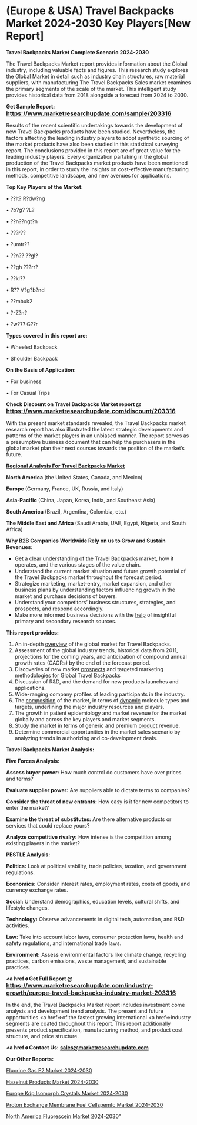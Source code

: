 # (Europe & USA) Travel Backpacks Market 2024-2030 Key Players[New Report]

<strong>Travel Backpacks Market Complete Scenario 2024-2030</strong>

The Travel Backpacks Market report provides information about the Global industry, including valuable facts and figures. This research study explores the Global Market in detail such as industry chain structures, raw material suppliers, with manufacturing The Travel Backpacks Sales market examines the primary segments of the scale of the market. This intelligent study provides historical data from 2018 alongside a forecast from 2024 to 2030.

<strong>Get Sample Report: <a href=https://www.marketresearchupdate.com/sample/203316><font size=3 color=#0000ff>https://www.marketresearchupdate.com/sample/203316</font></a></strong>

Results of the recent scientific undertakings towards the development of new Travel Backpacks products have been studied. Nevertheless, the factors affecting the leading industry players to adopt synthetic sourcing of the market products have also been studied in this statistical surveying report. The conclusions provided in this report are of great value for the leading industry players. Every organization partaking in the global production of the Travel Backpacks market products have been mentioned in this report, in order to study the insights on cost-effective manufacturing methods, competitive landscape, and new avenues for applications.

<strong>Top Key Players of the Market:</strong>

• ??lt? R?dw?ng

• ?b?g? ?L?

• ??n??ngt?n

• ???r??

• ?umtr??

• ??n?? ??gl?

• ??gh ???rr?

• ??kl??

• R?? V?g?b?nd

• ??mbuk2

• ?-Z?n?

• ?w??? G??r

<strong>Types covered in this report are: </strong>

• Wheeled Backpack

• Shoulder Backpack

<strong>On the Basis of Application:</strong>

• For business

• For Casual Trips

<strong>Check Discount on Travel Backpacks Market report @ <a href=https://www.marketresearchupdate.com/discount/203316><font size=3 color=#0000ff>https://www.marketresearchupdate.com/discount/203316</font></a></strong>

With the present market standards revealed, the Travel Backpacks market research report has also illustrated the latest strategic developments and patterns of the market players in an unbiased manner. The report serves as a presumptive business document that can help the purchasers in the global market plan their next courses towards the position of the market’s future.

<strong><u><b>Regional Analysis For Travel Backpacks Market</b></u></strong>

<strong><b>North America</b></strong> (the United States, Canada, and Mexico)

<strong><b>Europe </b></strong>(Germany, France, UK, Russia, and Italy)

<strong><b>Asia-Pacific</b></strong> (China, Japan, Korea, India, and Southeast Asia)

<strong><b>South America</b></strong> (Brazil, Argentina, Colombia, etc.)

<strong><b>The Middle East and Africa</b></strong> (Saudi Arabia, UAE, Egypt, Nigeria, and South Africa)

<strong>Why B2B Companies Worldwide Rely on us to Grow and Sustain Revenues:</strong>
<ul>
  <li>Get a clear understanding of the Travel Backpacks market, how it operates, and the various stages of the value chain.</li>
  <li>Understand the current market situation and future growth potential of the Travel Backpacks market throughout the forecast period.</li>
  <li>Strategize marketing, market-entry, market expansion, and other business plans by understanding factors influencing growth in the market and purchase decisions of buyers.</li>
  <li>Understand your competitors’ business structures, strategies, and prospects, and respond accordingly.</li>
  <li>Make more informed business decisions with the <a href=ASDF991299>help</a> of insightful primary and secondary research sources.</li>
</ul>
<strong>This report provides:</strong>
<ol>
  <li>An in-depth <a href=>overview</a> of the global market for Travel Backpacks.</li>
  <li>Assessment of the global industry trends, historical data from 2011, projections for the coming years, and anticipation of compound annual growth rates (CAGRs) by the end of the forecast period.</li>
  <li>Discoveries of new market <a href=>prospects</a> and targeted marketing methodologies for Global Travel Backpacks</li>
  <li>Discussion of R&amp;D, and the demand for new products launches and applications.</li>
  <li>Wide-ranging company profiles of leading participants in the industry.</li>
  <li>The <a href=ASDF881288>composition</a> of the market, in terms of <a href=>dynamic</a> molecule types and targets, underlining the major industry resources and players.</li>
  <li>The growth in patient epidemiology and market revenue for the market globally and across the key players and market segments.</li>
  <li>Study the market in terms of generic and premium <a href=>product</a> revenue.</li>
  <li>Determine commercial opportunities in the market sales scenario by analyzing trends in authorizing and co-development deals.</li>
</ol>

<strong>Travel Backpacks Market Analysis:</strong>

<strong>Five Forces Analysis:</strong>

<strong>Assess buyer power:</strong> How much control do customers have over prices and terms?

<strong>Evaluate supplier power:</strong> Are suppliers able to dictate terms to companies?

<strong>Consider the threat of new entrants:</strong> How easy is it for new competitors to enter the market?

<strong>Examine the threat of substitutes:</strong> Are there alternative products or services that could replace yours?

<strong>Analyze competitive rivalry:</strong> How intense is the competition among existing players in the market?

<strong>PESTLE Analysis:</strong>

<strong>Politics:</strong> Look at political stability, trade policies, taxation, and government regulations.

<strong>Economics:</strong> Consider interest rates, employment rates, costs of goods, and currency exchange rates.

<strong>Social:</strong> Understand demographics, education levels, cultural shifts, and lifestyle changes.

<strong>Technology:</strong> Observe advancements in digital tech, automation, and R&D activities.

<strong>Law:</strong> Take into account labor laws, consumer protection laws, health and safety regulations, and international trade laws.

<strong>Environment:</strong> Assess environmental factors like climate change, recycling practices, carbon emissions, waste management, and sustainable practices.

<strong><a href=>Get Full Report</a> @ <a href=https://www.marketresearchupdate.com/industry-growth/europe-travel-backpacks-industry-market-203316><font size=3 color=#0000ff>https://www.marketresearchupdate.com/industry-growth/europe-travel-backpacks-industry-market-203316</font></a></strong>

In the end, the Travel Backpacks Market report includes investment come analysis and development trend analysis. The present and future opportunities <a href=>of</a> the fastest growing international <a href=>industry</a> segments are coated throughout this report. This report additionally presents product specification, manufacturing method, and product cost structure, and price structure.

<strong><a href=><strong>Contact Us:</strong></a></strong>
<strong>sales@marketresearchupdate.com</strong>

<strong>Our Other Reports:</strong>

<a href=https://www.linkedin.com/pulse/fluorine-gas-f2-market-2023-top-key-players-types>Fluorine Gas F2 Market 2024-2030</a>

<a href=https://www.linkedin.com/pulse/hazelnut-products-market-analysis-segment-region>Hazelnut Products Market 2024-2030</a>

<a href=https://www.linkedin.com/pulse/europe-kdp-isomorph-crystals-market-2023-top>Europe Kdp Isomorph Crystals Market 2024-2030</a>

<a href=https://www.linkedin.com/pulse/proton-exchange-membrane-fuel-cellspemfc-market-2023-iz48f/>Proton Exchange Membrane Fuel Cellspemfc Market 2024-2030</a>

<a href=https://www.linkedin.com/pulse/north-america-fluorescein-market-growing-2d68f/>North America Fluorescein Market 2024-2030</a>"
